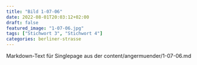 ```yaml
---
title: "Bild 1-07-06"
date: 2022-08-01T20:03:12+02:00
draft: false
featured_image: "1-07-06.jpg"
tags: ["Stichwort 3", "Stichwort 4"]
categories: berliner-strasse
---
```



Markdown-Text für Singlepage aus der content/angermuender/1-07-06.md
